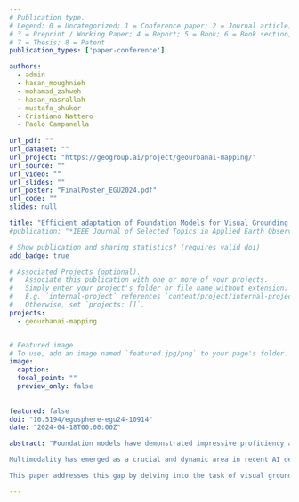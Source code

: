 ```yaml
---
# Publication type.
# Legend: 0 = Uncategorized; 1 = Conference paper; 2 = Journal article;
# 3 = Preprint / Working Paper; 4 = Report; 5 = Book; 6 = Book section;
# 7 = Thesis; 8 = Patent
publication_types: ['paper-conference']

authors:
  - admin
  - hasan_moughnieh
  - mohamad_zahweh
  - hasan_nasrallah
  - mustafa_shukor
  - Cristiano Nattero
  - Paolo Campanella
  
url_pdf: ""
url_dataset: ""
url_project: "https://geogroup.ai/project/geourbanai-mapping/"
url_source: ""
url_video: ""
url_slides: ""
url_poster: "FinalPoster_EGU2024.pdf"
url_code: ""
slides: null

title: "Efficient adaptation of Foundation Models for Visual Grounding Remote Sensing"
#publication: "*IEEE Journal of Selected Topics in Applied Earth Observations and Remote Sensing*"

# Show publication and sharing statistics? (requires valid doi)
add_badge: true

# Associated Projects (optional).
#   Associate this publication with one or more of your projects.
#   Simply enter your project's folder or file name without extension.
#   E.g. `internal-project` references `content/project/internal-project/index.md`.
#   Otherwise, set `projects: []`.
projects:
  - geourbanai-mapping


# Featured image
# To use, add an image named `featured.jpg/png` to your page's folder. 
image:
  caption:
  focal_point: ""
  preview_only: false
  
  
featured: false
doi: "10.5194/egusphere-egu24-10914"
date: "2024-04-18T00:00:00Z"

abstract: "Foundation models have demonstrated impressive proficiency across multiple domains, including language, vision, and multi-modal applications, establishing new standards for efficiency and adaptability. In the context of localization-based foundational models, the core strength of such models is their ability to precisely recognize and locate objects across a diverse set of objects in wide-area scenes. This precision is particularly vital in the Remote Sensing (RS) field. The multimodality aspect of these models becomes pivotal in RS, as they can process and interpret complex data, allowing for more comprehensive aerial and satellite image analysis.

Multimodality has emerged as a crucial and dynamic area in recent AI developments, finding diverse applications such as image captioning and visual question answering. More related to traditional visual tasks, Visual Grounding (VG) stands out, involving the localization of objects based on textual descriptions. Unlike conventional approaches that train models on predefined and fixed lists of objects, VG allows a model to locate any entity in an image based on diverse textual descriptions, enabling open-vocabulary predictions. Despite notable efforts in developing powerful VG models to solve general benchmarks, there is a need for more exploration into transferring these models to the remote sensing context.

This paper addresses this gap by delving into the task of visual grounding for remote sensing. Our initial exploration reveals that utilizing general pretrained foundational models for RS yields suboptimal performance. After recognizing these limitations, our work systematically investigates various parameter-efficient tuning techniques to fine-tune these models for RS visual grounding applications. The insights and methodologies presented in this paper provide valuable guidance for researchers seeking to adapt pretrained models to the RS domain efficiently. This adaptation marks a substantial advancement in the field, offering a significant stride toward enhancing the applicability of visual grounding in remote sensing scenarios."

---
```

